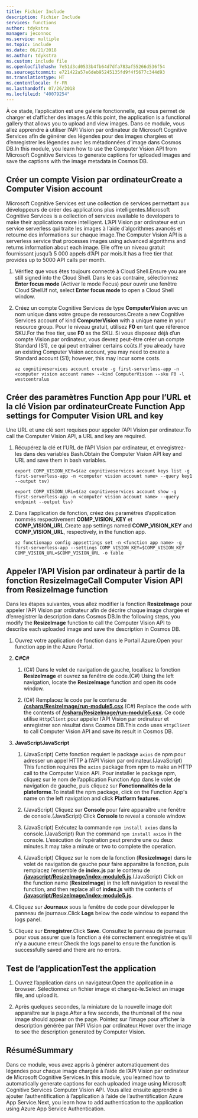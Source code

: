 ```yaml
---
title: Fichier Include
description: Fichier Include
services: functions
author: tdykstra
manager: jeconnoc
ms.service: multiple
ms.topic: include
ms.date: 06/21/2018
ms.author: tdykstra
ms.custom: include file
ms.openlocfilehash: 7e51d3cd0533b4fb64d7dfa783af55266d536f54
ms.sourcegitcommit: e721422a57e6deb95245135fd9f4f5677c344d93
ms.translationtype: HT
ms.contentlocale: fr-FR
ms.lasthandoff: 07/26/2018
ms.locfileid: "40079254"
---
```

<span data-ttu-id="d34fc-103">À ce stade, l’application est une galerie fonctionnelle, qui vous permet de charger et d’afficher des images.</span><span class="sxs-lookup"><span data-stu-id="d34fc-103">At this point, the application is a functional gallery that allows you to upload and view images.</span></span> <span data-ttu-id="d34fc-104">Dans ce module, vous allez apprendre à utiliser l’API Vision par ordinateur de Microsoft Cognitive Services afin de générer des légendes pour des images chargées et d’enregistrer les légendes avec les métadonnées d’image dans Cosmos DB.</span><span class="sxs-lookup"><span data-stu-id="d34fc-104">In this module, you learn how to use the Computer Vision API from Microsoft Cognitive Services to generate captions for uploaded images and save the captions with the image metadata in Cosmos DB.</span></span>

## <a name="create-a-computer-vision-account"></a><span data-ttu-id="d34fc-105">Créer un compte Vision par ordinateur</span><span class="sxs-lookup"><span data-stu-id="d34fc-105">Create a Computer Vision account</span></span>

<span data-ttu-id="d34fc-106">Microsoft Cognitive Services est une collection de services permettant aux développeurs de créer des applications plus intelligentes.</span><span class="sxs-lookup"><span data-stu-id="d34fc-106">Microsoft Cognitive Services is a collection of services available to developers to make their applications more intelligent.</span></span> <span data-ttu-id="d34fc-107">L’API Vision par ordinateur est un service serverless qui traite les images à l’aide d’algorithmes avancés et retourne des informations sur chaque image.</span><span class="sxs-lookup"><span data-stu-id="d34fc-107">The Computer Vision API is a serverless service that processes images using advanced algorithms and returns information about each image.</span></span> <span data-ttu-id="d34fc-108">Elle offre un niveau gratuit fournissant jusqu’à 5 000 appels d’API par mois.</span><span class="sxs-lookup"><span data-stu-id="d34fc-108">It has a free tier that provides up to 5000 API calls per month.</span></span>

1. <span data-ttu-id="d34fc-109">Vérifiez que vous êtes toujours connecté à Cloud Shell.</span><span class="sxs-lookup"><span data-stu-id="d34fc-109">Ensure you are still signed into the Cloud Shell.</span></span> <span data-ttu-id="d34fc-110">Dans le cas contraire, sélectionnez **Enter focus mode** (Activer le mode Focus) pour ouvrir une fenêtre Cloud Shell.</span><span class="sxs-lookup"><span data-stu-id="d34fc-110">If not, select **Enter focus mode** to open a Cloud Shell window.</span></span> 

1. <span data-ttu-id="d34fc-111">Créez un compte Cognitive Services de type **ComputerVision** avec un nom unique dans votre groupe de ressources.</span><span class="sxs-lookup"><span data-stu-id="d34fc-111">Create a new Cognitive Services account of kind **ComputerVision** with a unique name in your resource group.</span></span> <span data-ttu-id="d34fc-112">Pour le niveau gratuit, utilisez **F0** en tant que référence SKU.</span><span class="sxs-lookup"><span data-stu-id="d34fc-112">For the free tier, use **F0** as the SKU.</span></span> <span data-ttu-id="d34fc-113">Si vous disposez déjà d’un compte Vision par ordinateur, vous devrez peut-être créer un compte Standard (S1), ce qui peut entraîner certains coûts.</span><span class="sxs-lookup"><span data-stu-id="d34fc-113">If you already have an existing Computer Vision account, you may need to create a Standard account (S1); however, this may incur some costs.</span></span>

    ```azurecli
    az cognitiveservices account create -g first-serverless-app -n <computer vision account name> --kind ComputerVision --sku F0 -l westcentralus
    ```


## <a name="create-function-app-settings-for-computer-vision-url-and-key"></a><span data-ttu-id="d34fc-114">Créer des paramètres Function App pour l’URL et la clé Vision par ordinateur</span><span class="sxs-lookup"><span data-stu-id="d34fc-114">Create Function App settings for Computer Vision URL and key</span></span>

<span data-ttu-id="d34fc-115">Une URL et une clé sont requises pour appeler l’API Vision par ordinateur.</span><span class="sxs-lookup"><span data-stu-id="d34fc-115">To call the Computer Vision API, a URL and key are required.</span></span>

1. <span data-ttu-id="d34fc-116">Récupérez la clé et l’URL de l’API Vision par ordinateur, et enregistrez-les dans des variables Bash.</span><span class="sxs-lookup"><span data-stu-id="d34fc-116">Obtain the Computer Vision API key and URL and save them in bash variables.</span></span>

    ```azurecli
    export COMP_VISION_KEY=$(az cognitiveservices account keys list -g first-serverless-app -n <computer vision account name> --query key1 --output tsv)
    ```
    ```azurecli
    export COMP_VISION_URL=$(az cognitiveservices account show -g first-serverless-app -n <computer vision account name> --query endpoint --output tsv)
    ```

1. <span data-ttu-id="d34fc-117">Dans l’application de fonction, créez des paramètres d’application nommés respectivement **COMP_VISION_KEY** et **COMP_VISION_URL**.</span><span class="sxs-lookup"><span data-stu-id="d34fc-117">Create app settings named **COMP_VISION_KEY** and **COMP_VISION_URL**, respectively, in the function app.</span></span>

    ```azurecli
    az functionapp config appsettings set -n <function app name> -g first-serverless-app --settings COMP_VISION_KEY=$COMP_VISION_KEY COMP_VISION_URL=$COMP_VISION_URL -o table
    ```


## <a name="call-computer-vision-api-from-resizeimage-function"></a><span data-ttu-id="d34fc-118">Appeler l’API Vision par ordinateur à partir de la fonction ResizeImage</span><span class="sxs-lookup"><span data-stu-id="d34fc-118">Call Computer Vision API from ResizeImage function</span></span>

<span data-ttu-id="d34fc-119">Dans les étapes suivantes, vous allez modifier la fonction **ResizeImage** pour appeler l’API Vision par ordinateur afin de décrire chaque image chargée et d’enregistrer la description dans Cosmos DB.</span><span class="sxs-lookup"><span data-stu-id="d34fc-119">In the following steps, you modify the **ResizeImage** function to call the Computer Vision API to describe each uploaded image and save the description in Cosmos DB.</span></span>

1. <span data-ttu-id="d34fc-120">Ouvrez votre application de fonction dans le Portail Azure.</span><span class="sxs-lookup"><span data-stu-id="d34fc-120">Open your function app in the Azure Portal.</span></span>

1. <span data-ttu-id="d34fc-121">**C#**</span><span class="sxs-lookup"><span data-stu-id="d34fc-121">**C#**</span></span>

    1. <span data-ttu-id="d34fc-122">(C#) Dans le volet de navigation de gauche, localisez la fonction **ResizeImage** et ouvrez sa fenêtre de code.</span><span class="sxs-lookup"><span data-stu-id="d34fc-122">(C#) Using the left navigation, locate the **ResizeImage** function and open its code window.</span></span>

    1. <span data-ttu-id="d34fc-123">(C#) Remplacez le code par le contenu de [**/csharp/ResizeImage/run-module5.csx**](https://raw.githubusercontent.com/Azure-Samples/functions-first-serverless-web-application/master/csharp/ResizeImage/run-module5.csx).</span><span class="sxs-lookup"><span data-stu-id="d34fc-123">(C#) Replace the code with the contents of [**/csharp/ResizeImage/run-module5.csx**](https://raw.githubusercontent.com/Azure-Samples/functions-first-serverless-web-application/master/csharp/ResizeImage/run-module5.csx).</span></span> <span data-ttu-id="d34fc-124">Ce code utilise `HttpClient` pour appeler l’API Vision par ordinateur et enregistrer son résultat dans Cosmos DB.</span><span class="sxs-lookup"><span data-stu-id="d34fc-124">This code uses `HttpClient` to call Computer Vision API and save its result in Cosmos DB.</span></span>

1. <span data-ttu-id="d34fc-125">**JavaScript**</span><span class="sxs-lookup"><span data-stu-id="d34fc-125">**JavaScript**</span></span>

    1. <span data-ttu-id="d34fc-126">(JavaScript) Cette fonction requiert le package `axios` de npm pour adresser un appel HTTP à l’API Vision par ordinateur.</span><span class="sxs-lookup"><span data-stu-id="d34fc-126">(JavaScript) This function requires the `axios` package from npm to make an HTTP call to the Computer Vision API.</span></span> <span data-ttu-id="d34fc-127">Pour installer le package npm, cliquez sur le nom de l’application Function App dans le volet de navigation de gauche, puis cliquez sur **Fonctionnalités de la plateforme**.</span><span class="sxs-lookup"><span data-stu-id="d34fc-127">To install the npm package, click on the Function App's name on the left navigation and click **Platform features**.</span></span>

    1. <span data-ttu-id="d34fc-128">(JavaScript) Cliquez sur **Console** pour faire apparaître une fenêtre de console.</span><span class="sxs-lookup"><span data-stu-id="d34fc-128">(JavaScript) Click **Console** to reveal a console window.</span></span>

    1. <span data-ttu-id="d34fc-129">(JavaScript) Exécutez la commande `npm install axios` dans la console.</span><span class="sxs-lookup"><span data-stu-id="d34fc-129">(JavaScript) Run the command `npm install axios` in the console.</span></span> <span data-ttu-id="d34fc-130">L’exécution de l’opération peut prendre une ou deux minutes.</span><span class="sxs-lookup"><span data-stu-id="d34fc-130">It may take a minute or two to complete the operation.</span></span>

    1. <span data-ttu-id="d34fc-131">(JavaScript) Cliquez sur le nom de la fonction (**ResizeImage**) dans le volet de navigation de gauche pour faire apparaître la fonction, puis remplacez l’ensemble de **index.js** par le contenu de [**/javascript/ResizeImage/index-module5.js**](https://raw.githubusercontent.com/Azure-Samples/functions-first-serverless-web-application/master/javascript/ResizeImage/index-module5.js).</span><span class="sxs-lookup"><span data-stu-id="d34fc-131">(JavaScript) Click on the function name (**ResizeImage**) in the left navigation to reveal the function, and then replace all of **index.js** with the contents of [**/javascript/ResizeImage/index-module5.js**](https://raw.githubusercontent.com/Azure-Samples/functions-first-serverless-web-application/master/javascript/ResizeImage/index-module5.js).</span></span>

1. <span data-ttu-id="d34fc-132">Cliquez sur **Journaux** sous la fenêtre de code pour développer le panneau de journaux.</span><span class="sxs-lookup"><span data-stu-id="d34fc-132">Click **Logs** below the code window to expand the logs panel.</span></span>

1. <span data-ttu-id="d34fc-133">Cliquez sur **Enregistrer**.</span><span class="sxs-lookup"><span data-stu-id="d34fc-133">Click **Save**.</span></span> <span data-ttu-id="d34fc-134">Consultez le panneau de journaux pour vous assurer que la fonction a été correctement enregistrée et qu’il n’y a aucune erreur.</span><span class="sxs-lookup"><span data-stu-id="d34fc-134">Check the logs panel to ensure the function is successfully saved and there are no errors.</span></span>


## <a name="test-the-application"></a><span data-ttu-id="d34fc-135">Test de l’application</span><span class="sxs-lookup"><span data-stu-id="d34fc-135">Test the application</span></span>

1. <span data-ttu-id="d34fc-136">Ouvrez l’application dans un navigateur.</span><span class="sxs-lookup"><span data-stu-id="d34fc-136">Open the application in a browser.</span></span> <span data-ttu-id="d34fc-137">Sélectionnez un fichier image et chargez-le.</span><span class="sxs-lookup"><span data-stu-id="d34fc-137">Select an image file, and upload it.</span></span>

1. <span data-ttu-id="d34fc-138">Après quelques secondes, la miniature de la nouvelle image doit apparaître sur la page.</span><span class="sxs-lookup"><span data-stu-id="d34fc-138">After a few seconds, the thumbnail of the new image should appear on the page.</span></span> <span data-ttu-id="d34fc-139">Pointez sur l’image pour afficher la description générée par l’API Vision par ordinateur.</span><span class="sxs-lookup"><span data-stu-id="d34fc-139">Hover over the image to see the description generated by Computer Vision.</span></span>


## <a name="summary"></a><span data-ttu-id="d34fc-140">Résumé</span><span class="sxs-lookup"><span data-stu-id="d34fc-140">Summary</span></span>

<span data-ttu-id="d34fc-141">Dans ce module, vous avez appris à générer automatiquement des légendes pour chaque image chargée à l’aide de l’API Vision par ordinateur de Microsoft Cognitive Services.</span><span class="sxs-lookup"><span data-stu-id="d34fc-141">In this module, you learned how to automatically generate captions for each uploaded image using Microsoft Cognitive Services Computer Vision API.</span></span> <span data-ttu-id="d34fc-142">Vous allez ensuite apprendre à ajouter l’authentification à l’application à l’aide de l’authentification Azure App Service.</span><span class="sxs-lookup"><span data-stu-id="d34fc-142">Next, you learn how to add authentication to the application using Azure App Service Authentication.</span></span>